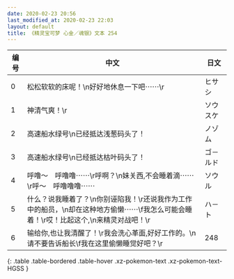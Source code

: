 ```yaml
---
date: 2020-02-23 20:56
last_modified_at: 2020-02-23 22:03
layout: default
title: 《精灵宝可梦 心金／魂银》文本 254
---
```

| 编号 | 中文 | 日文 |
| ---- | ---- | ---- |
| 0 | 松松软软的床呢！\n好好地休息一下吧⋯⋯\r | ヒサシ |
| 1 | 神清气爽！\r | ソウスケ |
| 2 | 高速船水绿号\n已经抵达浅葱码头了！ | ノゾム |
| 3 | 高速船水绿号\n已经抵达枯叶码头了！ | ゴ－ルド |
| 4 | 呼噜〜　呼噜噜⋯⋯\r呼啊？\n妹关西,不会睡着滴⋯⋯\r呼〜　呼噜噜噜⋯⋯ | ソウル |
| 5 | 什么？说我睡着了？\n你别诬陷我！\r还说我作为工作中的船员，\n却在这种地方偷懒⋯⋯\f我怎么可能会睡着！\r哎！比起这个,\n来精灵对战吧！\r | ハ－ト |
| 6 | 输给你,也让我清醒了！\r我会洗心革面,好好工作的。\n请不要告诉船长\f我在这里偷懒睡觉好吧？\r | 248 |
{: .table .table-bordered .table-hover .xz-pokemon-text .xz-pokemon-text-HGSS }
